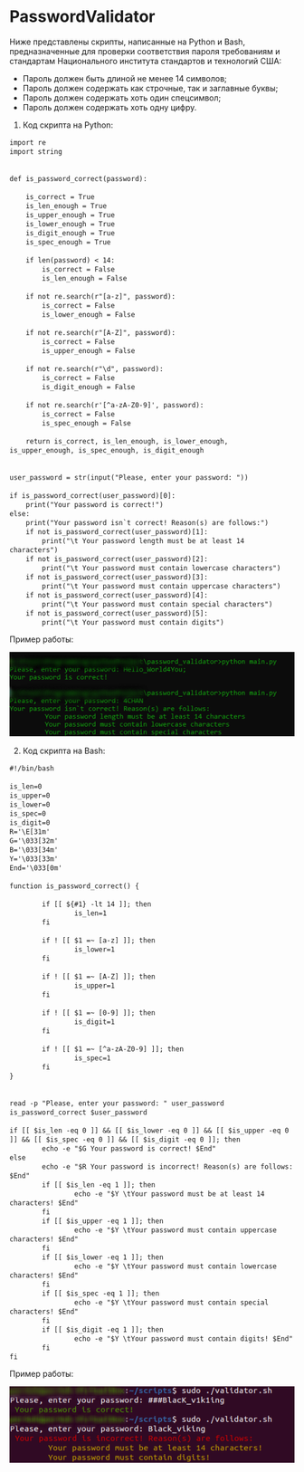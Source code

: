 # PasswordValidator

Ниже представлены скрипты, написанные на Python и Bash, предназначенные для проверки соответствия пароля требованиям и стандартам Национального института стандартов и технологий США:
* Пароль должен быть длиной не менее 14 символов;
* Пароль должен содержать как строчные, так и заглавные буквы;
* Пароль должен содержать хоть один спецсимвол;
* Пароль должен содержать хоть одну цифру.
  
1) Код скрипта на Python:
```
import re
import string


def is_password_correct(password):

    is_correct = True
    is_len_enough = True
    is_upper_enough = True
    is_lower_enough = True
    is_digit_enough = True
    is_spec_enough = True

    if len(password) < 14:
        is_correct = False
        is_len_enough = False

    if not re.search(r"[a-z]", password):
        is_correct = False
        is_lower_enough = False

    if not re.search(r"[A-Z]", password):
        is_correct = False
        is_upper_enough = False

    if not re.search(r"\d", password):
        is_correct = False
        is_digit_enough = False

    if not re.search(r'[^a-zA-Z0-9]', password):
        is_correct = False
        is_spec_enough = False

    return is_correct, is_len_enough, is_lower_enough, is_upper_enough, is_spec_enough, is_digit_enough


user_password = str(input("Please, enter your password: "))

if is_password_correct(user_password)[0]:
    print("Your password is correct!")
else:
    print("Your password isn`t correct! Reason(s) are follows:")
    if not is_password_correct(user_password)[1]:
        print("\t Your password length must be at least 14 characters")
    if not is_password_correct(user_password)[2]:
        print("\t Your password must contain lowercase characters")
    if not is_password_correct(user_password)[3]:
        print("\t Your password must contain uppercase characters")
    if not is_password_correct(user_password)[4]:
        print("\t Your password must contain special characters")
    if not is_password_correct(user_password)[5]:
        print("\t Your password must contain digits")
```

Пример работы:  

![res_window](images/res_window.png)  

2) Код скрипта на Bash:

```
#!/bin/bash

is_len=0
is_upper=0
is_lower=0
is_spec=0
is_digit=0
R='\E[31m'
G='\033[32m'
B='\033[34m'
Y='\033[33m'
End='\033[0m'

function is_password_correct() {

        if [[ ${#1} -lt 14 ]]; then
                is_len=1
        fi

        if ! [[ $1 =~ [a-z] ]]; then
                is_lower=1
        fi

        if ! [[ $1 =~ [A-Z] ]]; then
                is_upper=1
        fi

        if ! [[ $1 =~ [0-9] ]]; then
                is_digit=1
        fi

        if ! [[ $1 =~ [^a-zA-Z0-9] ]]; then
                is_spec=1
        fi
}


read -p "Please, enter your password: " user_password
is_password_correct $user_password

if [[ $is_len -eq 0 ]] && [[ $is_lower -eq 0 ]] && [[ $is_upper -eq 0 ]] && [[ $is_spec -eq 0 ]] && [[ $is_digit -eq 0 ]]; then
        echo -e "$G Your password is correct! $End"
else
        echo -e "$R Your password is incorrect! Reason(s) are follows: $End"
        if [[ $is_len -eq 1 ]]; then
                echo -e "$Y \tYour password must be at least 14 characters! $End"
        fi
        if [[ $is_upper -eq 1 ]]; then
                echo -e "$Y \tYour password must contain uppercase characters! $End"
        fi
        if [[ $is_lower -eq 1 ]]; then
                echo -e "$Y \tYour password must contain lowercase characters! $End"
        fi
        if [[ $is_spec -eq 1 ]]; then
                echo -e "$Y \tYour password must contain special characters! $End"
        fi
        if [[ $is_digit -eq 1 ]]; then
                echo -e "$Y \tYour password must contain digits! $End"
        fi
fi
```
Пример работы:  

![res_linux](images/res_linux.png)
